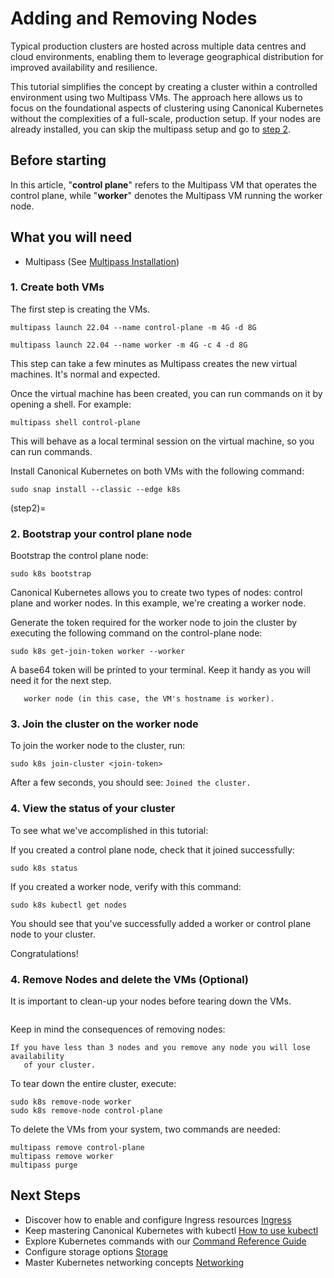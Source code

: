 # Adding and Removing Nodes

Typical production clusters are hosted across multiple data centres and cloud
environments, enabling them to leverage geographical distribution for improved
availability and resilience.

This tutorial simplifies the concept by creating a cluster within a controlled
environment using two Multipass VMs. The approach here allows us to focus on
the foundational aspects of clustering using Canonical Kubernetes without the
complexities of a full-scale, production setup. If your nodes are already
installed, you can skip the multipass setup and go to [step 2](step2).

## Before starting

In this article, "**control plane**" refers to the Multipass VM that operates
the control plane, while "**worker**" denotes the Multipass VM running the
worker node.

## What you will need

- Multipass (See [Multipass Installation][Multipass Installation])

### 1. Create both VMs

The first step is creating the VMs.

```
multipass launch 22.04 --name control-plane -m 4G -d 8G
```

```
multipass launch 22.04 --name worker -m 4G -c 4 -d 8G
```

This step can take a few minutes as Multipass creates the new virtual machines.
It's normal and expected.

Once the virtual machine has been created, you can run commands on it by
opening a shell. For example:

```
multipass shell control-plane
```

This will behave as a local terminal session on the virtual machine, so you can
run commands.

Install Canonical Kubernetes on both VMs with the following command:

```
sudo snap install --classic --edge k8s
```

(step2)=
### 2. Bootstrap your control plane node

Bootstrap the control plane node:

```
sudo k8s bootstrap
```

Canonical Kubernetes allows you to create two types of nodes: control plane and
worker nodes. In this example, we're creating a worker node.

Generate the token required for the worker node to join the cluster by executing
the following command on the control-plane node:

```
sudo k8s get-join-token worker --worker
```

A base64 token will be printed to your terminal. Keep it handy as you will need
it for the next step.

```{note} It's advisable to name the new node after the hostname of the
   worker node (in this case, the VM's hostname is worker).
```

### 3. Join the cluster on the worker node

To join the worker node to the cluster, run:

```
sudo k8s join-cluster <join-token>
```

After a few seconds, you should see: `Joined the cluster.`

### 4. View the status of your cluster

To see what we've accomplished in this tutorial:

If you created a control plane node, check that it joined successfully:

```
sudo k8s status
```

If you created a worker node, verify with this command:

```
sudo k8s kubectl get nodes
```

You should see that you've successfully added a worker or control plane node to
your cluster.

Congratulations!

### 4. Remove Nodes and delete the VMs (Optional)

It is important to clean-up your nodes before tearing down the VMs.

```{note}  Purging a VM does not remove the node from your cluster.
```

Keep in mind the consequences of removing nodes:

```{warning} Do not remove the leader node.
If you have less than 3 nodes and you remove any node you will lose availability
   of your cluster.
```

To tear down the entire cluster, execute:

```
sudo k8s remove-node worker
sudo k8s remove-node control-plane
```

To delete the VMs from your system, two commands are needed:

```
multipass remove control-plane
multipass remove worker
multipass purge
```

## Next Steps

- Discover how to enable and configure Ingress resources [Ingress][Ingress]
- Keep mastering Canonical Kubernetes with kubectl [How to use
  kubectl][Kubectl]
- Explore Kubernetes commands with our [Command Reference
  Guide][Command Reference]
- Configure storage options [Storage][Storage]
- Master Kubernetes networking concepts [Networking][Networking]

<!-- LINKS -->

[Getting started]: getting-started
[Multipass Installation]: https://multipass.run/install
[Ingress]: /snap/howto/networking/default-ingress
[Kubectl]: kubectl
[Command Reference]: /snap/reference/commands
[Storage]: /snap/howto/storage
[Networking]: /snap/howto/networking/index.md
